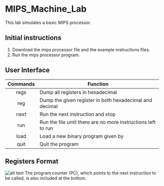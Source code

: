 # MIPS_Machine_Lab
This lab simulates a basic MIPS processor.


## Initial instructions
1. Download the mips processor file and the example instructions files.
2. Run the mips processor program.


## User Interface
| Commands        | Function                                                      |
|:---------------:| ------------------------------------------------------------- |
| regs            | Dump all registers in hexadecimal                             |
| reg <register>  | Dump the given register in both hexadecimal and decimal       |
| next            | Run the next instruction and stop                             |
| run             | Run the file until there are no more instructions left to run |
| load <filename> | Load a new binary program given by <filename>                 |
| quit            | Quit the program                                              |


## Registers Format
![alt text](https://github.com/VaughanEric/Story/raw/master/Registers.png "MIPS Registers")
The program counter (PC), which points to the next instruction to be called, is also included at the bottom.
